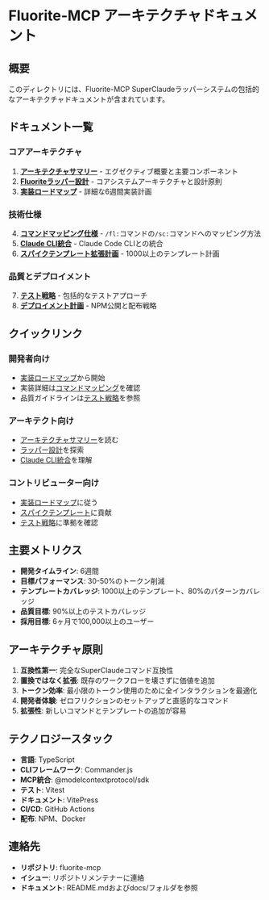 # Fluorite-MCP アーキテクチャドキュメント

## 概要

このディレクトリには、Fluorite-MCP SuperClaudeラッパーシステムの包括的なアーキテクチャドキュメントが含まれています。

## ドキュメント一覧

### コアアーキテクチャ
1. **[アーキテクチャサマリー](../ARCHITECTURE_SUMMARY.ja.md)** - エグゼクティブ概要と主要コンポーネント
2. **[Fluoriteラッパー設計](./fluorite-wrapper-design.md)** - コアシステムアーキテクチャと設計原則
3. **[実装ロードマップ](./implementation-roadmap.md)** - 詳細な6週間実装計画

### 技術仕様
4. **[コマンドマッピング仕様](./command-mapping-spec.md)** - `/fl:`コマンドの`/sc:`コマンドへのマッピング方法
5. **[Claude CLI統合](./claude-cli-integration.md)** - Claude Code CLIとの統合
6. **[スパイクテンプレート拡張計画](./spike-template-expansion-plan.md)** - 1000以上のテンプレート計画

### 品質とデプロイメント
7. **[テスト戦略](./testing-strategy.md)** - 包括的なテストアプローチ
8. **[デプロイメント計画](./deployment-plan.md)** - NPM公開と配布戦略

## クイックリンク

### 開発者向け
- [実装ロードマップ](./implementation-roadmap.md)から開始
- 実装詳細は[コマンドマッピング](./command-mapping-spec.md)を確認
- 品質ガイドラインは[テスト戦略](./testing-strategy.md)を参照

### アーキテクト向け
- [アーキテクチャサマリー](../ARCHITECTURE_SUMMARY.ja.md)を読む
- [ラッパー設計](./fluorite-wrapper-design.md)を探索
- [Claude CLI統合](./claude-cli-integration.md)を理解

### コントリビューター向け
- [実装ロードマップ](./implementation-roadmap.md)に従う
- [スパイクテンプレート](./spike-template-expansion-plan.md)に貢献
- [テスト戦略](./testing-strategy.md)に準拠を確認

## 主要メトリクス

- **開発タイムライン**: 6週間
- **目標パフォーマンス**: 30-50%のトークン削減
- **テンプレートカバレッジ**: 1000以上のテンプレート、80%のパターンカバレッジ
- **品質目標**: 90%以上のテストカバレッジ
- **採用目標**: 6ヶ月で100,000以上のユーザー

## アーキテクチャ原則

1. **互換性第一**: 完全なSuperClaudeコマンド互換性
2. **置換ではなく拡張**: 既存のワークフローを壊さずに価値を追加
3. **トークン効率**: 最小限のトークン使用のために全インタラクションを最適化
4. **開発者体験**: ゼロフリクションのセットアップと直感的なコマンド
5. **拡張性**: 新しいコマンドとテンプレートの追加が容易

## テクノロジースタック

- **言語**: TypeScript
- **CLIフレームワーク**: Commander.js
- **MCP統合**: @modelcontextprotocol/sdk
- **テスト**: Vitest
- **ドキュメント**: VitePress
- **CI/CD**: GitHub Actions
- **配布**: NPM、Docker

## 連絡先

- **リポジトリ**: fluorite-mcp
- **イシュー**: リポジトリメンテナーに連絡
- **ドキュメント**: README.mdおよびdocs/フォルダを参照